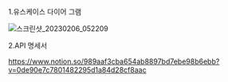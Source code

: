 1.유스케이스 다이어 그램

![스크린샷_20230206_052209](https://user-images.githubusercontent.com/121671967/217019194-ecd7f137-4f14-4511-8582-7f70b23550ac.png)

2.API 명세서

https://www.notion.so/989aaf3cba654ab8897bd7ebe98b6ebb?v=0de90e7c7801482295d1a84d28cf8aac
